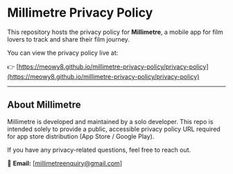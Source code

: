 # Millimetre Privacy Policy

This repository hosts the privacy policy for **Millimetre**, a mobile app for film lovers to track and share their film journey.

You can view the privacy policy live at:

👉 [https://meowy8.github.io/millimetre-privacy-policy/privacy-policy](https://meowy8.github.io/millimetre-privacy-policy/privacy-policy)

---

## About Millimetre

Millimetre is developed and maintained by a solo developer. This repo is intended solely to provide a public, accessible privacy policy URL required for app store distribution (App Store / Google Play).

If you have any privacy-related questions, feel free to reach out.

📩 **Email:** [millimetreenquiry@gmail.com]
